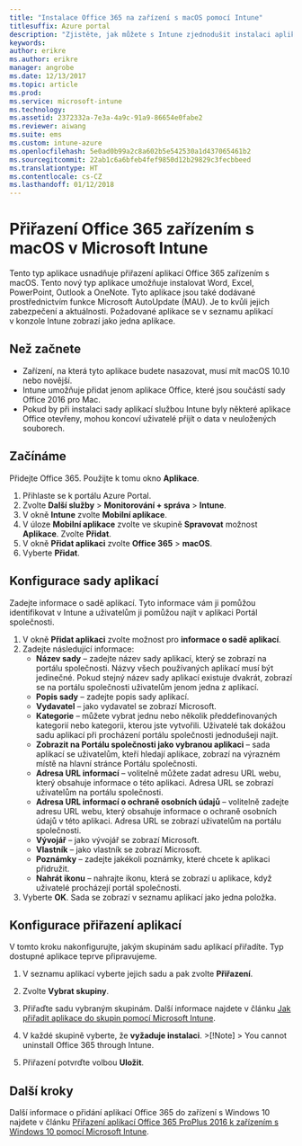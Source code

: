 ```yaml
---
title: "Instalace Office 365 na zařízení s macOS pomocí Intune"
titlesuffix: Azure portal
description: "Zjistěte, jak můžete s Intune zjednodušit instalaci aplikací Office 365 na zařízení s macOS."
keywords: 
author: erikre
ms.author: erikre
manager: angrobe
ms.date: 12/13/2017
ms.topic: article
ms.prod: 
ms.service: microsoft-intune
ms.technology: 
ms.assetid: 2372332a-7e3a-4a9c-91a9-86654e0fabe2
ms.reviewer: aiwang
ms.suite: ems
ms.custom: intune-azure
ms.openlocfilehash: 5e0ad0b99a2c8a602b5e542530a1d437065461b2
ms.sourcegitcommit: 22ab1c6a6bfeb4fef9850d12b29829c3fecbbeed
ms.translationtype: HT
ms.contentlocale: cs-CZ
ms.lasthandoff: 01/12/2018
---
```

# <a name="how-to-assign-office-365-to-macos-devices-with-microsoft-intune"></a>Přiřazení Office 365 zařízením s macOS v Microsoft Intune

Tento typ aplikace usnadňuje přiřazení aplikací Office 365 zařízením s macOS. Tento nový typ aplikace umožňuje instalovat Word, Excel, PowerPoint, Outlook a OneNote. Tyto aplikace jsou také dodávané prostřednictvím funkce Microsoft AutoUpdate (MAU). Je to kvůli jejich zabezpečení a aktuálnosti. Požadované aplikace se v seznamu aplikací v konzole Intune zobrazí jako jedna aplikace.


## <a name="before-you-start"></a>Než začnete

- Zařízení, na která tyto aplikace budete nasazovat, musí mít macOS 10.10 nebo novější.
- Intune umožňuje přidat jenom aplikace Office, které jsou součástí sady Office 2016 pro Mac.
- Pokud by při instalaci sady aplikací službou Intune byly některé aplikace Office otevřeny, mohou koncoví uživatelé přijít o data v neuložených souborech.


## <a name="get-started"></a>Začínáme
Přidejte Office 365. Použijte k tomu okno **Aplikace**.
1.  Přihlaste se k portálu Azure Portal.
2.  Zvolte **Další služby** > **Monitorování + správa** > **Intune**.
3.  V okně **Intune** zvolte **Mobilní aplikace**.
4.  V úloze **Mobilní aplikace** zvolte ve skupině **Spravovat** možnost **Aplikace**. Zvolte **Přidat**.
5.  V okně **Přidat aplikaci** zvolte **Office 365** > **macOS**.
6.  Vyberte **Přidat**.

## <a name="configure-the-app-suite"></a>Konfigurace sady aplikací

Zadejte informace o sadě aplikací. Tyto informace vám ji pomůžou identifikovat v Intune a uživatelům ji pomůžou najít v aplikaci Portál společnosti.

1.  V okně **Přidat aplikaci** zvolte možnost pro **informace o sadě aplikací**.
2.  Zadejte následující informace:
    - **Název sady** – zadejte název sady aplikací, který se zobrazí na portálu společnosti. Názvy všech používaných aplikací musí být jedinečné. Pokud stejný název sady aplikací existuje dvakrát, zobrazí se na portálu společnosti uživatelům jenom jedna z aplikací.
    - **Popis sady** – zadejte popis sady aplikací.
    - **Vydavatel** – jako vydavatel se zobrazí Microsoft.
    - **Kategorie** – můžete vybrat jednu nebo několik předdefinovaných kategorií nebo kategorii, kterou jste vytvořili. Uživatelé tak dokážou sadu aplikací při procházení portálu společnosti jednodušeji najít.
    - **Zobrazit na Portálu společnosti jako vybranou aplikaci** – sada aplikací se uživatelům, kteří hledají aplikace, zobrazí na výrazném místě na hlavní stránce Portálu společnosti.
    - **Adresa URL informací** – volitelně můžete zadat adresu URL webu, který obsahuje informace o této aplikaci. Adresa URL se zobrazí uživatelům na portálu společnosti.
    - **Adresa URL informací o ochraně osobních údajů** – volitelně zadejte adresu URL webu, který obsahuje informace o ochraně osobních údajů v této aplikaci. Adresa URL se zobrazí uživatelům na portálu společnosti.
    - **Vývojář** – jako vývojář se zobrazí Microsoft.
    - **Vlastník** – jako vlastník se zobrazí Microsoft.
    - **Poznámky** – zadejte jakékoli poznámky, které chcete k aplikaci přidružit.
    - **Nahrát ikonu** – nahrajte ikonu, která se zobrazí u aplikace, když uživatelé procházejí portál společnosti.
3.  Vyberte **OK**. Sada se zobrazí v seznamu aplikací jako jedna položka.

## <a name="configure-app-assignments"></a>Konfigurace přiřazení aplikací

V tomto kroku nakonfigurujte, jakým skupinám sadu aplikací přiřadíte. Typ dostupné aplikace teprve připravujeme.

1.  V seznamu aplikací vyberte jejich sadu a pak zvolte **Přiřazení**.
2.  Zvolte **Vybrat skupiny**.
3.  Přiřaďte sadu vybraným skupinám. Další informace najdete v článku [Jak přiřadit aplikace do skupin pomocí Microsoft Intune](/intune/apps-deploy).
4.  V každé skupině vyberte, že **vyžaduje instalaci**.
        >[!Note]
        > You cannot uninstall Office 365 through Intune.

5. Přiřazení potvrďte volbou **Uložit**.

## <a name="next-steps"></a>Další kroky

Další informace o přidání aplikací Office 365 do zařízení s Windows 10 najdete v článku [Přiřazení aplikací Office 365 ProPlus 2016 k zařízením s Windows 10 pomocí Microsoft Intune](/intune/apps-add-office365).
